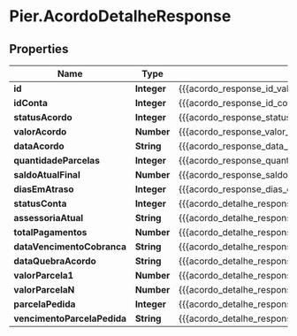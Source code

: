 # Pier.AcordoDetalheResponse

## Properties
Name | Type | Description | Notes
------------ | ------------- | ------------- | -------------
**id** | **Integer** | {{{acordo_response_id_value}}} | [optional] 
**idConta** | **Integer** | {{{acordo_response_id_conta_value}}} | [optional] 
**statusAcordo** | **Integer** | {{{acordo_response_status_acordo_value}}} | [optional] 
**valorAcordo** | **Number** | {{{acordo_response_valor_acordo_value}}} | [optional] 
**dataAcordo** | **String** | {{{acordo_response_data_acordo_value}}} | [optional] 
**quantidadeParcelas** | **Integer** | {{{acordo_response_quantidade_parcelas_value}}} | [optional] 
**saldoAtualFinal** | **Number** | {{{acordo_response_saldo_atual_final_value}}} | [optional] 
**diasEmAtraso** | **Integer** | {{{acordo_response_dias_em_atraso_value}}} | [optional] 
**statusConta** | **Integer** | {{{acordo_detalhe_response_status_conta_value}}} | [optional] 
**assessoriaAtual** | **String** | {{{acordo_detalhe_response_assessoria_atual_value}}} | [optional] 
**totalPagamentos** | **Number** | {{{acordo_detalhe_response_total_pagamentos_value}}} | [optional] 
**dataVencimentoCobranca** | **String** | {{{acordo_detalhe_response_data_vencimento_cobranca_value}}} | [optional] 
**dataQuebraAcordo** | **String** | {{{acordo_detalhe_response_data_quebra_acordo_value}}} | [optional] 
**valorParcela1** | **Number** | {{{acordo_detalhe_response_valor_parcela1_value}}} | [optional] 
**valorParcelaN** | **Number** | {{{acordo_detalhe_response_valor_parcela_n_value}}} | [optional] 
**parcelaPedida** | **Integer** | {{{acordo_detalhe_response_parcela_pedida_value}}} | [optional] 
**vencimentoParcelaPedida** | **String** | {{{acordo_detalhe_response_vencimento_parcela_pedida_value}}} | [optional] 


